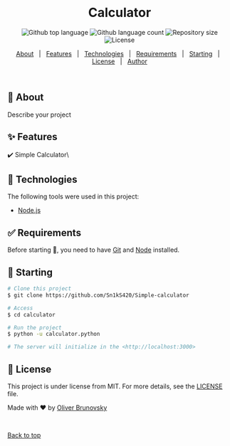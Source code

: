 <div align="center" id="top"> 

  &#xa0;

  <!-- <a href="https://calculator.netlify.app">Demo</a> -->
</div>

<h1 align="center">Calculator</h1>

<p align="center">
  <img alt="Github top language" src="https://img.shields.io/github/languages/top/Simple-calculator/calculator?color=56BEB8">

  <img alt="Github language count" src="https://img.shields.io/github/languages/count/Simple-calculator/calculator?color=56BEB8">

  <img alt="Repository size" src="https://img.shields.io/github/repo-size/Simple-calculator/calculator?color=56BEB8">

  <img alt="License" src="https://img.shields.io/github/license/Simple-calculator/calculator?color=56BEB8">

  <!-- <img alt="Github issues" src="https://img.shields.io/github/issues/Simple-calculator/calculator?color=56BEB8" /> -->

  <!-- <img alt="Github forks" src="https://img.shields.io/github/forks/Simple-calculator/calculator?color=56BEB8" /> -->

  <!-- <img alt="Github stars" src="https://img.shields.io/github/stars/Simple-calculator/calculator?color=56BEB8" /> -->
</p>

<!-- Status -->

<!-- <h4 align="center"> 
	🚧  Calculator 🚀 Under construction...  🚧
</h4> 

<hr> -->

<p align="center">
  <a href="#dart-about">About</a> &#xa0; | &#xa0; 
  <a href="#sparkles-features">Features</a> &#xa0; | &#xa0;
  <a href="#rocket-technologies">Technologies</a> &#xa0; | &#xa0;
  <a href="#white_check_mark-requirements">Requirements</a> &#xa0; | &#xa0;
  <a href="#checkered_flag-starting">Starting</a> &#xa0; | &#xa0;
  <a href="#memo-license">License</a> &#xa0; | &#xa0;
  <a href="https://github.com/{{YOUR_GITHUB_USERNAME}}" target="_blank">Author</a>
</p>

<br>

## :dart: About ##

Describe your project

## :sparkles: Features ##

:heavy_check_mark: Simple Calculator\

## :rocket: Technologies ##

The following tools were used in this project:

- [Node.js](https://nodejs.org/en/)

## :white_check_mark: Requirements ##

Before starting :checkered_flag:, you need to have [Git](https://git-scm.com) and [Node](https://nodejs.org/en/) installed.

## :checkered_flag: Starting ##

```bash
# Clone this project
$ git clone https://github.com/Sn1kS420/Simple-calculator

# Access
$ cd calculator

# Run the project
$ python -u calculator.python

# The server will initialize in the <http://localhost:3000>
```

## :memo: License ##

This project is under license from MIT. For more details, see the [LICENSE](LICENSE.md) file.


Made with :heart: by <a href="https://github.com/Simple-calculator" target="_blank">Oliver Brunovsky</a>

&#xa0;

<a href="#top">Back to top</a>
